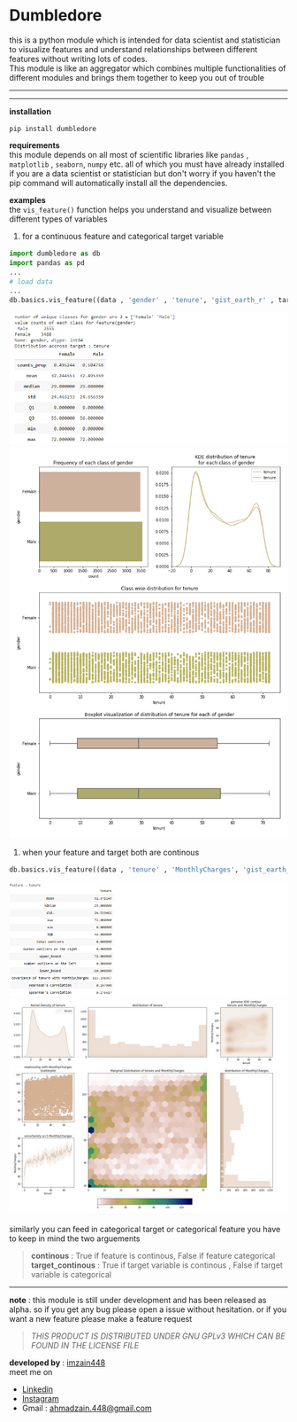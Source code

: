 # Dumbledore
this is a python module which is intended for data scientist and statistician to visualize features and understand relationships between different features without writing lots of codes. <br>
This module is like an aggregator which combines multiple functionalities of different modules and brings them together to keep you out of trouble

------
----
__installation__
```
pip install dumbledore
```

__requirements__ <br>
this module depends on all most of scientific libraries like `pandas` , `matplotlib` , `seaborn`, `numpy` etc. all of which you must have already installed if you are a data scientist or statistician but don't worry if you haven't the pip command will automatically install all the dependencies.

__examples__ <br>
the  `vis_feature()` function helps you understand and visualize between different types of variables
1. for a continuous feature and categorical target variable
```python
import dumbledore as db
import pandas as pd
...
# load data
...
db.basics.vis_feature((data , 'gender' , 'tenure', 'gist_earth_r' , target_continous=True , jitter=0.3)
```
![data](https://github.com/imZain448/dumbledore/blob/master/images/data11.png?raw=true)
![plot](https://github.com/imZain448/dumbledore/blob/master/images/plot1.png?raw=true)

1. when your feature and target both are continous
```python
db.basics.vis_feature((data , 'tenure' , 'MonthlyCharges', 'gist_earth_r' , continous=True , target_continous=True )
```
![data2](https://github.com/imZain448/dumbledore/blob/master/images/data22.PNG?raw=true)
![plot2](https://github.com/imZain448/dumbledore/blob/master/images/plot2.png?raw=true)

similarly you can feed in categorical target or categorical feature you have to keep in mind the two arguements
>__continous__ : True if feature is continous, False if feature categorical<br> 
>__target_continous__ : True if target variable is continous , False if target variable is categorical


----
__note__ : this module is still under development and has been released as alpha. so if you get any bug please open a issue without hesitation. or if you want a new feature please make a feature request

> _THIS PRODUCT IS DISTRIBUTED UNDER GNU GPLv3 WHICH CAN BE FOUND IN THE LICENSE FILE_

__developed by__ : [imzain448](https://github.com/imZain448) <br>
meet me on
- [Linkedin](https://www.linkedin.com/in/zain-ahmad-15aa25162/)
- [Instagram](https://www.instagram.com/imzain448/?hl=en)
- Gmail : ahmadzain.448@gmail.com

